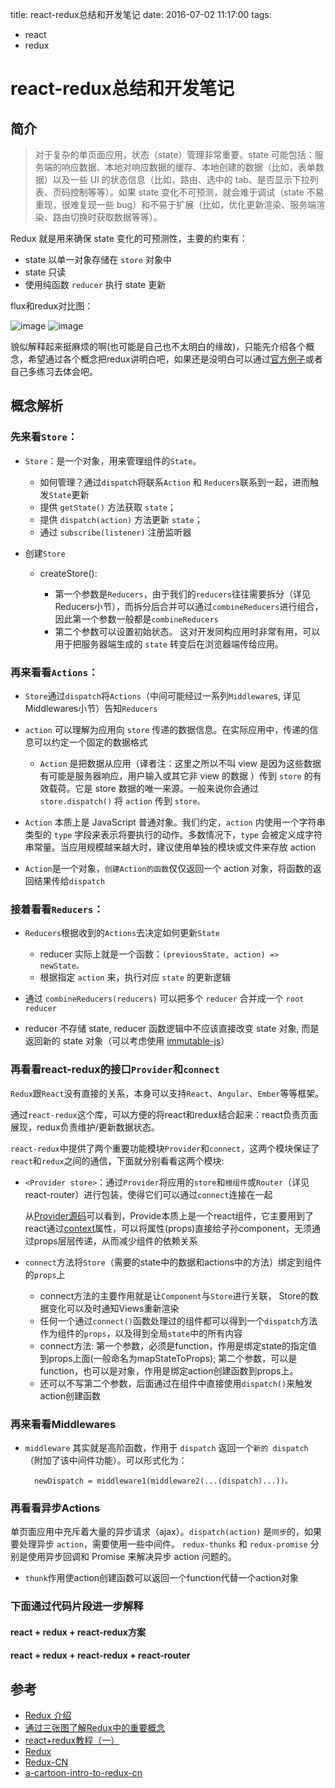 title: react-redux总结和开发笔记
date: 2016-07-02 11:17:00
tags:
- react
- redux


# react-redux总结和开发笔记

## 简介

> 对于复杂的单页面应用，状态（state）管理非常重要。state 可能包括：服务端的响应数据、本地对响应数据的缓存、本地创建的数据（比如，表单数据）以及一些 UI 的状态信息（比如，路由、选中的 tab、是否显示下拉列表、页码控制等等）。如果 state 变化不可预测，就会难于调试（state 不易重现，很难复现一些 bug）和不易于扩展（比如，优化更新渲染、服务端渲染、路由切换时获取数据等等）。

Redux 就是用来确保 state 变化的可预测性，主要的约束有：

* state 以单一对象存储在 `store` 对象中
* state 只读
* 使用纯函数 `reducer` 执行 state 更新


flux和redux对比图：

![image](https://segmentfault.com/img/bVoR1E)
![image](https://segmentfault.com/img/bVoR1G)


貌似解释起来挺麻烦的啊(也可能是自己也不太明白的缘故)，只能先介绍各个概念，希望通过各个概念把redux讲明白吧，如果还是没明白可以通过[官方例子](http://redux.js.org/docs/introduction/Examples.html)或者自己多练习去体会吧。

## 概念解析

### 先来看`Store`：

* `Store`：是一个对象，用来管理组件的`State`。

	* 如何管理？通过`dispatch`将联系`Action` 和 `Reducers`联系到一起，进而触发`State`更新
	* 提供 `getState()` 方法获取 `state`；
	* 提供 `dispatch(action)` 方法更新 `state`；
	* 通过 `subscribe(listener)` 注册监听器
	
* 创建`Store`

	* createStore():
	
		* 第一个参数是`Reducers`，由于我们的`reducers`往往需要拆分（详见Reducers小节），而拆分后合并可以通过`combineReducers`进行组合，因此第一个参数一般都是`combineReducers`
		* 第二个参数可以设置初始状态。 这对开发同构应用时非常有用，可以用于把服务器端生成的 `state` 转变后在浏览器端传给应用。
		
### 再来看看`Actions`：

* `Store`通过`dispatch`将`Actions`（中间可能经过一系列`Middleware`s, 详见Middlewares小节）告知`Reducers`
* `action` 可以理解为应用向 `store` 传递的数据信息。在实际应用中，传递的信息可以约定一个固定的数据格式

	* `Action` 是把数据从应用（译者注：这里之所以不叫 view 是因为这些数据有可能是服务器响应，用户输入或其它非 view 的数据 ）传到 `store` 的有效载荷。它是 store 数据的唯一来源。一般来说你会通过 `store.dispatch()` 将 `action` 传到 `store。`

* `Action` 本质上是 JavaScript 普通对象。我们约定，`action` 内使用一个字符串类型的 `type` 字段来表示将要执行的动作。多数情况下，`type` 会被定义成字符串常量。当应用规模越来越大时，建议使用单独的模块或文件来存放 action
* `Action`是一个对象，`创建Action的函数`仅仅返回一个 action 对象，将函数的返回结果传给`dispatch`

### 接着看看`Reducers`：

* `Reducers`根据收到的`Actions`去决定如何更新`State`

	* reducer 实际上就是一个函数：`(previousState, action) => newState。`
	* 根据指定 `action` 来，执行对应 `state` 的更新逻辑
	
* 通过 `combineReducers(reducers)` 可以把多个 `reducer` 合并成一个 `root reducer`
* reducer 不存储 state, reducer 函数逻辑中不应该直接改变 state 对象, 而是返回新的 state 对象（可以考虑使用 [immutable-js](http://facebook.github.io/immutable-js/)）


### 再看看react-redux的接口`Provider`和`connect`

`Redux`跟`React`没有直接的关系，本身可以支持`React`、`Angular`、`Ember`等等框架。

通过`react-redux`这个库，可以方便的将react和redux结合起来：react负责页面展现，redux负责维护/更新数据状态。

`react-redux`中提供了两个重要功能模块`Provider`和`connect`，这两个模块保证了`react`和`redux`之间的通信，下面就分别看看这两个模块: 

* `<Provider store>`：通过`Provider`将应用的`store`和`根组件`或`Router`（详见react-router）进行包装，使得它们可以通过`connect`连接在一起

	从[Provider源码](https://github.com/reactjs/react-redux/blob/master/src/components/Provider.js)可以看到，Provide本质上是一个react组件，它主要用到了react通过[context](https://facebook.github.io/react/docs/context.html)属性，可以将属性(props)直接给子孙component，无须通过props层层传递，从而减少组件的依赖关系

* `connect`方法将`Store`（需要的state中的数据和actions中的方法）绑定到组件的`props`上

	* connect方法的主要作用就是让`Component`与`Store`进行关联， Store的数据变化可以及时通知Views重新渲染
	* 任何一个通过`connect()`函数处理过的组件都可以得到一个`dispatch`方法作为组件的`props`，以及得到全局`state`中的所有内容
	* connect方法: 第一个参数，必须是function，作用是绑定state的指定值到props上面(一般命名为mapStateToProps); 第二个参数，可以是function，也可以是对象，作用是绑定action创建函数到props上。
	* 还可以不写第二个参数，后面通过在组件中直接使用`dispatch()`来触发action创建函数

### 再来看看Middlewares

* `middleware` 其实就是高阶函数，作用于 `dispatch` 返回一个`新的 dispatch`（附加了该中间件功能）。可以形式化为：

		newDispatch = middleware1(middleware2(...(dispatch)...))。

### 再看看异步Actions

单页面应用中充斥着大量的异步请求（ajax）。`dispatch(action)` 是`同步`的，如果要处理异步 `action`，需要使用一些中间件。 
`redux-thunks` 和 `redux-promise` 分别是使用异步回调和 Promise 来解决异步 action 问题的。

* `thunk`作用使action创建函数可以返回一个function代替一个action对象

	
### 下面通过代码片段进一步解释	

#### react + redux + react-redux方案


#### react + redux + react-redux + react-router


## 参考

* [Redux 介绍](https://segmentfault.com/a/1190000003503338)
* [通过三张图了解Redux中的重要概念](http://www.cnblogs.com/wilber2013/p/5403350.html)
* [react+redux教程（一）](http://www.cnblogs.com/lewis617/p/5145073.html)
* [Redux](http://redux.js.org/)
* [Redux-CN](http://cn.redux.js.org/)
* [a-cartoon-intro-to-redux-cn](https://github.com/zhuwei05/a-cartoon-intro-to-redux-cn/tree/gh-pages)
